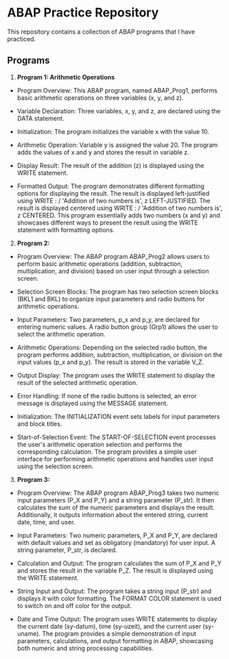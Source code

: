 # ABAP Practice Repository 

This repository contains a collection of ABAP programs that I have practiced.

## Programs

1. **Program 1: Arithmetic Operations**
   
- Program Overview:
This ABAP program, named ABAP_Prog1, performs basic arithmetic operations on three variables (x, y, and z).

- Variable Declaration:
Three variables, x, y, and z, are declared using the DATA statement.

- Initialization:
The program initializes the variable x with the value 10.

- Arithmetic Operation:
Variable y is assigned the value 20.
The program adds the values of x and y and stores the result in variable z.

- Display Result:
The result of the addition (z) is displayed using the WRITE statement.

- Formatted Output:
The program demonstrates different formatting options for displaying the result.
The result is displayed left-justified using WRITE : / 'Addition of two numbers is', z LEFT-JUSTIFIED.
The result is displayed centered using WRITE : / 'Addition of two numbers is', z CENTERED.
This program essentially adds two numbers (x and y) and showcases different ways to present the result using the WRITE statement with formatting options.

2. **Program 2:**

- Program Overview:
The ABAP program ABAP_Prog2 allows users to perform basic arithmetic operations (addition, subtraction, multiplication, and division) based on user input through a selection screen.

- Selection Screen Blocks:
The program has two selection screen blocks (BKL1 and BKL) to organize input parameters and radio buttons for arithmetic operations.

- Input Parameters:
Two parameters, p_x and p_y, are declared for entering numeric values.
A radio button group (Grp1) allows the user to select the arithmetic operation.

- Arithmetic Operations:
Depending on the selected radio button, the program performs addition, subtraction, multiplication, or division on the input values (p_x and p_y).
The result is stored in the variable V_Z.

- Output Display:
The program uses the WRITE statement to display the result of the selected arithmetic operation.

- Error Handling:
If none of the radio buttons is selected, an error message is displayed using the MESSAGE statement.

- Initialization:
The INITIALIZATION event sets labels for input parameters and block titles.

- Start-of-Selection Event:
The START-OF-SELECTION event processes the user's arithmetic operation selection and performs the corresponding calculation.
The program provides a simple user interface for performing arithmetic operations and handles user input using the selection screen.

3. **Program 3:**

- Program Overview:
The ABAP program ABAP_Prog3 takes two numeric input parameters (P_X and P_Y) and a string parameter (P_str). It then calculates the sum of the numeric parameters and displays the result. Additionally, it outputs information about the entered string, current date, time, and user.

- Input Parameters:
Two numeric parameters, P_X and P_Y, are declared with default values and set as obligatory (mandatory) for user input.
A string parameter, P_str, is declared.

- Calculation and Output:
The program calculates the sum of P_X and P_Y and stores the result in the variable P_Z.
The result is displayed using the WRITE statement.

- String Input and Output:
The program takes a string input (P_str) and displays it with color formatting.
The FORMAT COLOR statement is used to switch on and off color for the output.

- Date and Time Output:
The program uses WRITE statements to display the current date (sy-datum), time (sy-uzeit), and the current user (sy-uname).
The program provides a simple demonstration of input parameters, calculations, and output formatting in ABAP, showcasing both numeric and string processing capabilities.
